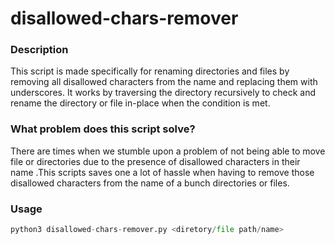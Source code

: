 # disallowed-chars-remover

### Description
This script is made specifically for renaming directories and files by removing all disallowed characters from the name and replacing them with underscores. It works by traversing the directory recursively to check and rename the directory or file in-place when the condition is met.

### What problem does this script solve?
There are times when we stumble upon a problem of not being able to move file or directories due to the presence of disallowed characters in their name .This scripts saves one a lot of hassle when having to remove those disallowed characters from the name of a bunch directories or files.

### Usage 
```python
python3 disallowed-chars-remover.py <diretory/file path/name>
```
